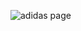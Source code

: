 ![adidas page](https://github.com/Ehsan-Rabobi/adidas-site-by-html-css/assets/139962810/756086aa-a4ef-45f0-9161-789e06bdf485)
